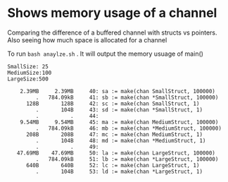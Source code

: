 # Shows memory usage of a channel

Comparing the difference of a buffered channel with structs vs pointers. Also seeing how much space is allocated for a channel

To run `bash anaylze.sh` . It will output the memory usuage of main()

```
SmallSize: 25
MediumSize:100
LargeSize:500

    2.39MB     2.39MB     40: sa := make(chan SmallStruct, 100000)
         .   784.09kB     41: sb := make(chan *SmallStruct, 100000)
      128B       128B     42: sc := make(chan SmallStruct, 1)
         .       104B     43: sd := make(chan *SmallStruct, 1)
         .          .     44:
    9.54MB     9.54MB     45: ma := make(chan MediumStruct, 100000)
         .   784.09kB     46: mb := make(chan *MediumStruct, 100000)
      208B       208B     47: mc := make(chan MediumStruct, 1)
         .       104B     48: md := make(chan *MediumStruct, 1)
         .          .     49:
   47.69MB    47.69MB     50: la := make(chan LargeStruct, 100000)
         .   784.09kB     51: lb := make(chan *LargeStruct, 100000)
      640B       640B     52: lc := make(chan LargeStruct, 1)
         .       104B     53: ld := make(chan *LargeStruct, 1)
```